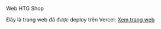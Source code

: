 Web HTG Shop

Đây là trang web đã được deploy trên Vercel: [Xem trang web](https://shop-ecommerce-zeta.vercel.app/)
